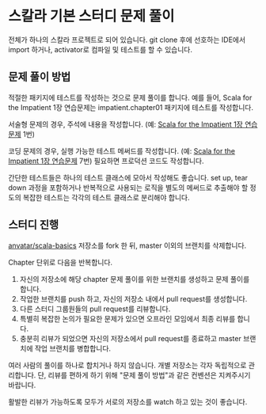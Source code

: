 # 스칼라 기본 스터디 문제 풀이

전체가 하나의 스칼라 프로젝트로 되어 있습니다. git clone 후에 선호하는 IDE에서 import 하거나, activator로 컴파일 및 테스트를 할 수 있습니다.

## 문제 풀이 방법

적절한 패키지에 테스트를 작성하는 것으로 문제 풀이를 합니다. 예를 들어, Scala for the Impatient 1장 연습문제는 impatient.chapter01 패키지에 테스트를 작성합니다.

서술형 문제의 경우, 주석에 내용을 작성합니다. (예: [Scala for the Impatient 1장 연습문제](https://github.com/anvatar/scala-basics/blob/dfcbbd68395c2eb02a84989fec4c0772ac985680/src/test/scala/impatient/chapter01/ChapterSpec.scala) 1번)

코딩 문제의 경우, 실행 가능한 테스트 메써드를 작성합니다. (예: [Scala for the Impatient 1장 연습문제](https://github.com/anvatar/scala-basics/blob/dfcbbd68395c2eb02a84989fec4c0772ac985680/src/test/scala/impatient/chapter01/ChapterSpec.scala) 7번) 필요하면 프로덕션 코드도 작성합니다.

간단한 테스트들은 하나의 테스트 클래스에 모아서 작성해도 좋습니다. set up, tear down 과정을 포함하거나 반복적으로 사용되는 로직을 별도의 메써드로 추출해야 할 정도의 복잡한 테스트는 각각의 테스트 클래스로 분리해야 합니다.

## 스터디 진행

 [anvatar/scala-basics](https://github.com/anvatar/scala-basics) 저장소를 fork 한 뒤, master 이외의 브랜치를 삭제합니다.
 
 Chapter 단위로 다음을 반복합니다.
 
 1. 자신의 저장소에 해당 chapter 문제 풀이를 위한 브랜치를 생성하고 문제 풀이를 합니다.
 1. 작업한 브랜치를 push 하고, 자신의 저장소 내에서 pull request를 생성합니다.
 1. 다른 스터디 그룹원들의 pull request를 리뷰합니다.
 1. 특별히 복잡한 논의가 필요한 문제가 있으면 오프라인 모임에서 최종 리뷰를 합니다.
 1. 충분히 리뷰가 되었으면 자신의 저장소에서 pull request를 종료하고 master 브랜치에 작업 브랜치를 병합합니다.
 
여러 사람의 풀이를 하나로 합치거나 하지 않습니다. 개별 저장소는 각자 독립적으로 관리합니다. 단, 리뷰를 편하게 하기 위해 "문제 풀이 방법"과 같은 컨벤션은 지켜주시기 바랍니다.

활발한 리뷰가 가능하도록 모두가 서로의 저장소를 watch 하고 있는 것이 좋습니다.
